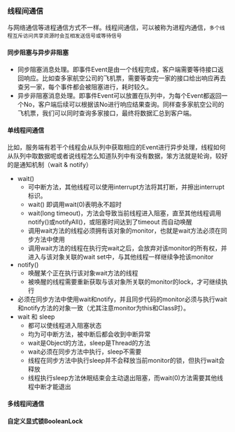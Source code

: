 ### 线程间通信
与网络通信等进程通信方式不一样。线程间通信，可以被称为进程内通信，`多个线程互斥访问共享资源时会互相发送信号或等待信号`

#### 同步阻塞与异步非阻塞
- 同步阻塞消息处理。即事件Event是由一个线程完成，客户端需要等待接口返回响应。比如查多家航空公司的飞机票，需要等查完一家的接口给出响应再去查另一家，每个事件都会被阻塞进行，耗时较久。
- 异步非阻塞消息处理。即事件Event可以放置在队列中，为每个Event都返回一个No，客户端后续可以根据该No进行响应结果查询。同样查多家航空公司的飞机票，我们可以同时查询多家接口，最终将数据汇总到客户端。
#### 单线程间通信
比如，服务端有若干个线程会从队列中获取相应的Event进行异步处理，线程如何从队列中取数据呢或者说线程怎么知道队列中有没有数据，笨方法就是轮询，较好的是通知机制（wait & notify）
- wait()
    - 可中断方法，其他线程可以使用interrupt方法将其打断，并擦出interrupt标识。
    - wait() 即调用wait(0)表明永不超时 
    - wait(long timeout)，方法会导致当前线程进入阻塞，直至其他线程调用notify()或notifyAll()，或阻塞时间达到了timeout 而自动唤醒
    - 调用wait方法的线程必须拥有该对象的monitor，也就是wait方法必须在同步方法中使用
    - 调用wait方法的线程在执行完wait之后，会放弃对该monitor的所有权，并进入与该对象关联的wait set中，与其他线程一样继续争抢该monitor
- notify()
    - 唤醒某个正在执行该对象wait方法的线程
    - 被唤醒的线程需要重新获取与该对象所关联的monitor的lock，才可继续执行
- 必须在同步方法中使用wait和notify，并且同步代码的monitor必须与执行wait和notify方法的对象一致（尤其注意monitor为this和Class时）。
- wait 和 sleep
    - 都可以使线程进入阻塞状态
    - 均为可中断方法，被中断后都会收到中断异常
    - wait是Object的方法，sleep是Thread的方法
    - wait必须在同步方法中执行，sleep不需要
    - 线程在同步方法中执行sleep并不会释放当前monitor的锁，但执行wait会释放
    - 线程执行sleep方法休眠结束会主动退出阻塞，而wait(0)方法需要其他线程中断才能退出
#### 多线程间通信
#### 自定义显式锁BooleanLock